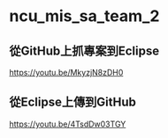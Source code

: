 # ncu_mis_sa_team_2

## 從GitHub上抓專案到Eclipse
https://youtu.be/MkyzjN8zDH0
## 從Eclipse上傳到GitHub
https://youtu.be/4TsdDw03TGY
